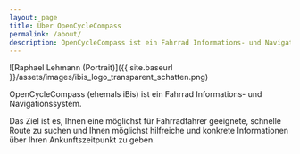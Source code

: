 ```yaml
---
layout: page
title: Über OpenCycleCompass
permalink: /about/
description: OpenCycleCompass ist ein Fahrrad Informations- und Navigationssystem.
---
```


![Raphael Lehmann (Portrait)]({{ site.baseurl }}/assets/images/ibis_logo_transparent_schatten.png)

OpenCycleCompass (ehemals iBis) ist ein Fahrrad Informations- und Navigationssystem.

Das Ziel ist es, Ihnen eine möglichst für Fahrradfahrer geeignete, schnelle Route zu suchen und Ihnen möglichst hilfreiche und konkrete Informationen über Ihren Ankunftszeitpunkt zu geben.

